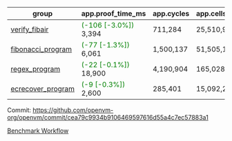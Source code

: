 | group | app.proof_time_ms | app.cycles | app.cells_used | leaf.proof_time_ms | leaf.cycles | leaf.cells_used |
| -- | -- | -- | -- | -- | -- | -- |
| [verify_fibair](https://github.com/openvm-org/openvm/blob/benchmark-results/benchmarks-pr/1230/verify_fibair-cea79c9934b9106469597616d55a4c7ec57883a1.md) |<span style='color: green'>(-106 [-3.0%])</span> 3,394 |  711,284 |  25,510,945 |- | - | - |
| [fibonacci_program](https://github.com/openvm-org/openvm/blob/benchmark-results/benchmarks-pr/1230/fibonacci-cea79c9934b9106469597616d55a4c7ec57883a1.md) |<span style='color: green'>(-77 [-1.3%])</span> 6,061 |  1,500,137 |  51,505,102 |- | - | - |
| [regex_program](https://github.com/openvm-org/openvm/blob/benchmark-results/benchmarks-pr/1230/regex-cea79c9934b9106469597616d55a4c7ec57883a1.md) |<span style='color: green'>(-22 [-0.1%])</span> 18,900 |  4,190,904 |  165,028,173 |- | - | - |
| [ecrecover_program](https://github.com/openvm-org/openvm/blob/benchmark-results/benchmarks-pr/1230/ecrecover-cea79c9934b9106469597616d55a4c7ec57883a1.md) |<span style='color: green'>(-9 [-0.3%])</span> 2,600 |  285,401 |  15,092,297 |- | - | - |


Commit: https://github.com/openvm-org/openvm/commit/cea79c9934b9106469597616d55a4c7ec57883a1

[Benchmark Workflow](https://github.com/openvm-org/openvm/actions/runs/12822254337)
